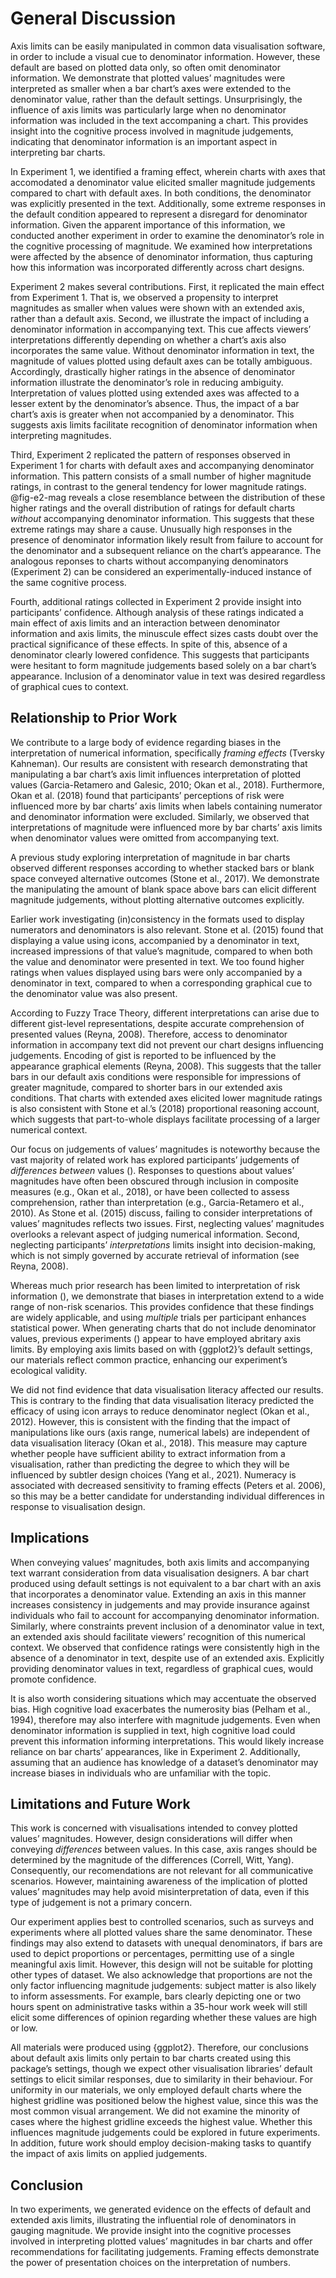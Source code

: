 # General Discussion

Axis limits can be easily manipulated in common data visualisation software, in order to include a visual cue to denominator information. However, these default are based on plotted data only, so often omit denominator information. We demonstrate that plotted values’ magnitudes were interpreted as smaller when a bar chart’s axes were extended to the denominator value, rather than the default settings. Unsurprisingly, the influence of axis limits was particularly large when no denominator information was included in the text accompaning a chart. This provides insight into the cognitive process involved in magnitude judgements, indicating that denominator information is an important aspect in interpreting bar charts.

In Experiment 1, we identified a framing effect, wherein charts with axes that accomodated a denominator value elicited smaller magnitude judgements compared to chart with default axes. In both conditions, the denominator was explicitly presented in the text. Additionally, some extreme responses in the default condition appeared to represent a disregard for denominator information. Given the apparent importance of this information, we conducted another experiment in order to examine the denominator’s role in the cognitive processing of magnitude. We examined how interpretations were affected by the absence of denominator information, thus capturing how this information was incorporated differently across chart designs.

Experiment 2 makes several contributions. First, it replicated the main effect from Experiment 1. That is, we observed a propensity to interpret magnitudes as smaller when values were shown with an extended axis, rather than a default axis. Second, we illustrate the impact of including a denominator information in accompanying text. This cue affects viewers’ interpretations differently depending on whether a chart’s axis also incorporates the same value. Without denominator information in text, the magnitude of values plotted using default axes can be totally ambiguous. Accordingly, drastically higher ratings in the absence of denominator information illustrate the denominator’s role in reducing ambiguity.  Interpretation of values plotted using extended axes was affected to a lesser extent by the denominator’s absence. Thus, the impact of a bar chart’s axis is greater when not accompanied by a denominator. This suggests axis limits facilitate recognition of denominator information when interpreting magnitudes.

Third, Experiment 2 replicated the pattern of responses observed in Experiment 1 for charts with default axes and accompanying denominator information. This pattern consists of a small number of higher magnitude ratings, in contrast to the general tendency for lower magnitude ratings. @fig-e2-mag reveals a close resemblance between the distribution of these higher ratings and the overall distribution of ratings for default charts *without* accompanying denominator information. This suggests that these extreme ratings may share a cause. Unusually high responses in the presence of denominator information likely result from failure to account for the denominator and a subsequent reliance on the chart’s appearance. The analogous reponses to charts without accompanying denominators (Experiment 2) can be considered an experimentally-induced instance of the same cognitive process.

Fourth, additional ratings collected in Experiment 2 provide insight into participants’ confidence. Although analysis of these ratings indicated a main effect of axis limits and an interaction between denominator information and axis limits, the minuscule effect sizes casts doubt over the practical significance of these effects. In spite of this, absence of a denominator clearly lowered confidence. This suggests that participants were hesitant to form magnitude judgements based solely on a bar chart’s appearance. Inclusion of a denominator value in text was desired regardless of graphical cues to context.

## Relationship to Prior Work

We contribute to a large body of evidence regarding biases in the interpretation of numerical information, specifically *framing effects* (Tversky Kahneman). Our results are consistent with research demonstrating that manipulating a bar chart’s axis limit influences interpretation of plotted values (Garcia-Retamero and Galesic, 2010; Okan et al., 2018). Furthermore, Okan et al. (2018) found that participants’ perceptions of risk were influenced more by bar charts’ axis limits when labels containing numerator and denominator information were excluded. Similarly, we observed that interpretations of magnitude were influenced more by bar charts’ axis limits when denominator values were omitted from accompanying text.

A previous study exploring interpretation of magnitude in bar charts observed different responses according to whether stacked bars or blank space conveyed alternative outcomes (Stone et al., 2017). We demonstrate the manipulating the amount of blank space above bars can elicit different magnitude judgements, without plotting alternative outcomes explicitly.

Earlier work investigating (in)consistency in the formats used to display numerators and denominators is also relevant. Stone et al. (2015) found that displaying a value using icons, accompanied by a denominator in text, increased impressions of that value’s magnitude, compared to when both the value and denominator were presented in text. We too found higher ratings when values displayed using bars were only accompanied by a denominator in text, compared to when a corresponding graphical cue to the denominator value was also present.

According to Fuzzy Trace Theory, different interpretations can arise due to different gist-level representations, despite accurate comprehension of presented values (Reyna, 2008). Therefore, access to denominator information in accompany text did not prevent our chart designs influencing judgements. Encoding of gist is reported to be influenced by the appearance graphical elements (Reyna, 2008). This suggests that the taller bars in our default axis conditions were responsible for impressions of greater magnitude, compared to shorter bars in our extended axis conditions. That charts with extended axes elicited lower magnitude ratings is also consistent with Stone et al.’s (2018) proportional reasoning account, which suggests that part-to-whole displays facilitate processing of a larger numerical context.

Our focus on judgements of values’ magnitudes is noteworthy because the vast majority of related work has explored participants’ judgements of *differences between* values (). Responses to questions about values’ magnitudes have often been obscured through inclusion in composite measures (e.g., Okan et al., 2018), or have been collected to assess comprehension, rather than interpretation (e.g., Garcia-Retamero et al., 2010). As Stone et al. (2015) discuss, failing to consider interpretations of values’ magnitudes reflects two issues. First, neglecting values’ magnitudes overlooks a relevant aspect of judging numerical information. Second, neglecting participants’ *interpretations* limits insight into decision-making, which is not simply governed by accurate retrieval of information (see Reyna, 2008).

Whereas much prior research has been limited to interpretation of risk information (), we demonstrate that biases in interpretation extend to a wide range of non-risk scenarios. This provides confidence that these findings are widely applicable, and using *multiple* trials per participant enhances statistical power. When generating charts that do not include denominator values, previous experiments () appear to have employed abritary axis limits. By employing axis limits based on with {ggplot2}’s default settings, our materials reflect common practice, enhancing our experiment’s ecological validity.

We did not find evidence that data visualisation literacy affected our results. This is contrary to the finding that data visualisation literacy predicted the efficacy of using icon arrays to reduce denominator neglect (Okan et al., 2012). However, this is consistent with the finding that the impact of manipulations like ours (axis range, numerical labels) are independent of data visualisation literacy (Okan et al., 2018). This measure may capture whether people have sufficient ability to extract information from a visualisation, rather than predicting the degree to which they will be influenced by subtler design choices (Yang et al., 2021). Numeracy is associated with decreased sensitivity to framing effects (Peters et al. 2006), so this may be a better candidate for understanding individual differences in response to visualisation design.

## Implications

When conveying values’ magnitudes, both axis limits and accompanying text warrant consideration from data visualisation designers. A bar chart produced using default settings is not equivalent to a bar chart with an axis that incorporates a denominator value. Extending an axis in this manner increases consistency in judgements and may provide insurance against individuals who fail to account for accompanying denominator information. Similarly, where constraints prevent inclusion of a denominator value in text, an extended axis should facilitate viewers’ recognition of this numerical context. We observed that confidence ratings were consistently high in the absence of a denominator in text, despite use of an extended axis. Explicitly providing denominator values in text, regardless of graphical cues, would promote confidence.

It is also worth considering situations which may accentuate the observed bias. High cognitive load exacerbates the numerosity bias (Pelham et al., 1994), therefore may also interfere with magnitude judgements. Even when denominator information is supplied in text, high cognitive load could prevent this information informing interpretations. This would likely increase reliance on bar charts’ appearances, like in Experiment 2. Additionally, assuming that an audience has knowledge of a dataset’s denominator may increase biases in individuals who are unfamiliar with the topic.

## Limitations and Future Work

This work is concerned with visualisations intended to convey plotted values’ magnitudes. However, design considerations will differ when conveying *differences* between values. In this case, axis ranges should be determined by the magnitude of the differences (Correll, Witt, Yang). Consequently, our recomendations are not relevant for all communicative scenarios. However, maintaining awareness of the implication of plotted values’ magnitudes may help avoid misinterpretation of data, even if this type of judgement is not a primary concern.

Our experiment applies best to controlled scenarios, such as surveys and experiments where all plotted values share the same denominator. These findings may also extend to datasets with unequal denominators, if bars are used to depict proportions or percentages, permitting use of a single meaningful axis limit. However, this design will not be suitable for plotting other types of dataset. We also acknowledge that proportions are not the only factor influencing magnitude judgements: subject matter is also likely to inform assessments. For example, bars clearly depicting one or two hours spent on administrative tasks within a 35-hour work week will still elicit some differences of opinion regarding whether these values are high or low.

All materials were produced using {ggplot2}. Therefore, our conclusions about default axis limits only pertain to bar charts created using this package’s settings, though we expect other visualisation libraries’ default settings to elicit similar responses, due to similarity in their behaviour. For uniformity in our materials, we only employed default charts where the highest gridline was positioned below the highest value, since this was the most common visual arrangement. We did not examine the minority of cases where the highest gridline exceeds the highest value. Whether this influences magnitude judgements could be explored in future experiments. In addition, future work should employ decision-making tasks to quantify the impact of axis limits on applied judgements.

## Conclusion

In two experiments, we generated evidence on the effects of default and extended axis limits, illustrating the influential role of denominators in gauging magnitude. We provide insight into the cognitive processes involved in interpreting plotted values’ magnitudes in bar charts and offer recommendations for facilitating judgements. Framing effects demonstrate the power of presentation choices on the interpretation of numbers.
